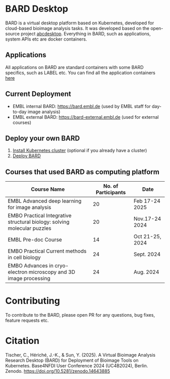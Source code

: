 # BARD Desktop # 
BARD is a virtual desktop platform based on Kubernetes, developed for cloud-based bioimage analysis tasks. 
It was developed based on the open-source project [abcdesktop](https://abcdesktop.io). 
Everything in BARD, such as applications, system APIs etc are docker containers.

## Applications
All applications on BARD are standard containers with some BARD specifics, such as LABEL etc.
You can find all the application containers [here](https://github.com/embl-cba/bard-containers)

## Current Deployment ##
- EMBL internal BARD: https://bard.embl.de (used by EMBL staff for day-to-day image analysis)
- EMBL external BARD: https://bard-external.embl.de (used for external courses)
  
## Deploy your own BARD ##
1. [Install Kubernetes cluster](install-k8s.md) (optional if you already have a cluster)
2. [Deploy BARD](deploy-bard.md)

## Courses that used BARD as computing platform ##

|Course Name|No. of Participants  | Date|
|--|--|--|
|EMBL Advanced deep learning for image analysis   |  20 | Feb 17-24 2025|
|EMBO Practical Integrative structural biology: solving molecular puzzles   |  20 | Nov.17-24 2024|
|EMBL Pre-doc Course|14|Oct 21-25, 2024|
|EMBO Practical Current methods in cell biology|24|Sept. 2024|
|EMBO Advances in cryo-electron microscopy and 3D image processing|24|Aug. 2024|

  
# Contributing #
To contribute to the BARD, please open PR for any questions, bug fixes, feature requests etc.

# Citation #

Tischer, C., Hériché, J.-K., & Sun, Y. (2025). A Virtual Bioimage Analysis Research Desktop (BARD) for Deployment of Bioimage Tools on Kubernetes. Base4NFDI User Conference 2024 (UC4B2024), Berlin. Zenodo. https://doi.org/10.5281/zenodo.14643885





